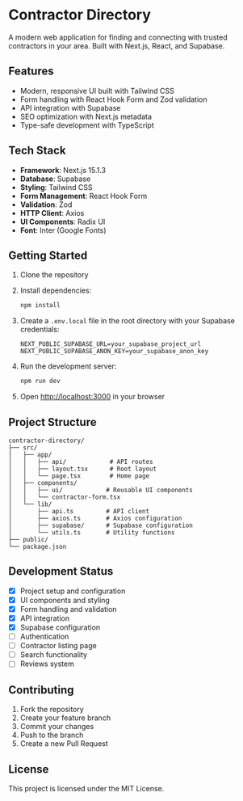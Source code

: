 # Contractor Directory

A modern web application for finding and connecting with trusted contractors in your area. Built with Next.js, React, and Supabase.

## Features

- Modern, responsive UI built with Tailwind CSS
- Form handling with React Hook Form and Zod validation
- API integration with Supabase
- SEO optimization with Next.js metadata
- Type-safe development with TypeScript

## Tech Stack

- **Framework**: Next.js 15.1.3
- **Database**: Supabase
- **Styling**: Tailwind CSS
- **Form Management**: React Hook Form
- **Validation**: Zod
- **HTTP Client**: Axios
- **UI Components**: Radix UI
- **Font**: Inter (Google Fonts)

## Getting Started

1. Clone the repository
2. Install dependencies:
   ```bash
   npm install
   ```

3. Create a `.env.local` file in the root directory with your Supabase credentials:
   ```
   NEXT_PUBLIC_SUPABASE_URL=your_supabase_project_url
   NEXT_PUBLIC_SUPABASE_ANON_KEY=your_supabase_anon_key
   ```

4. Run the development server:
   ```bash
   npm run dev
   ```

5. Open [http://localhost:3000](http://localhost:3000) in your browser

## Project Structure

```
contractor-directory/
├── src/
│   ├── app/
│   │   ├── api/            # API routes
│   │   ├── layout.tsx      # Root layout
│   │   └── page.tsx        # Home page
│   ├── components/
│   │   ├── ui/            # Reusable UI components
│   │   └── contractor-form.tsx
│   └── lib/
│       ├── api.ts         # API client
│       ├── axios.ts       # Axios configuration
│       ├── supabase/      # Supabase configuration
│       └── utils.ts       # Utility functions
├── public/
└── package.json
```

## Development Status

- [x] Project setup and configuration
- [x] UI components and styling
- [x] Form handling and validation
- [x] API integration
- [x] Supabase configuration
- [ ] Authentication
- [ ] Contractor listing page
- [ ] Search functionality
- [ ] Reviews system

## Contributing

1. Fork the repository
2. Create your feature branch
3. Commit your changes
4. Push to the branch
5. Create a new Pull Request

## License

This project is licensed under the MIT License.
